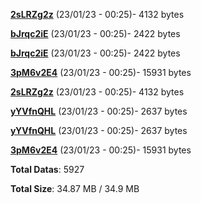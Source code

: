 [**2sLRZg2z**](/data/2sLRZg2z.txt) (23/01/23 - 00:25)- 4132 bytes

[**bJrqc2iE**](/data/bJrqc2iE.txt) (23/01/23 - 00:25)- 2422 bytes

[**bJrqc2iE**](/data/bJrqc2iE.txt) (23/01/23 - 00:25)- 2422 bytes

[**3pM6v2E4**](/data/3pM6v2E4.txt) (23/01/23 - 00:25)- 15931 bytes

[**2sLRZg2z**](/data/2sLRZg2z.txt) (23/01/23 - 00:25)- 4132 bytes

[**yYVfnQHL**](/data/yYVfnQHL.txt) (23/01/23 - 00:25)- 2637 bytes

[**yYVfnQHL**](/data/yYVfnQHL.txt) (23/01/23 - 00:25)- 2637 bytes

[**3pM6v2E4**](/data/3pM6v2E4.txt) (23/01/23 - 00:25)- 15931 bytes

**Total Datas**: 5927

**Total Size**: 34.87 MB / 34.9 MB